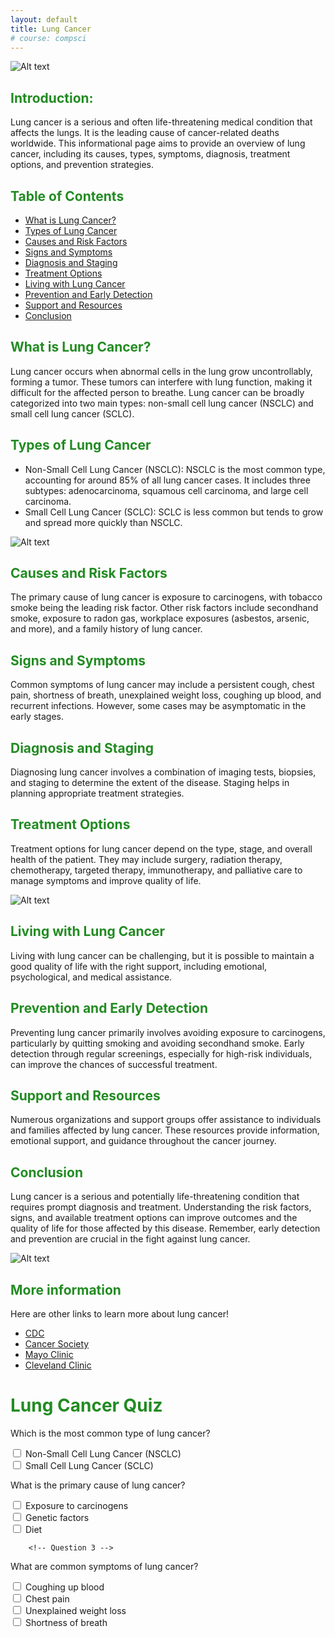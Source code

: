 ```yaml
---
layout: default
title: Lung Cancer
# course: compsci
---
```

![Alt text](<images/LUNG CANCER (4).png>)

## <span style="color: #228B22">Introduction:</span>
Lung cancer is a serious and often life-threatening medical condition that affects the lungs. It is the leading cause of cancer-related deaths worldwide. This informational page aims to provide an overview of lung cancer, including its causes, types, symptoms, diagnosis, treatment options, and prevention strategies.

## <span style="color: #228B22">Table of Contents</span>
- [What is Lung Cancer?](#what-is-lung-cancer)
- [Types of Lung Cancer](#types-of-lung-cancer)
- [Causes and Risk Factors](#causes-and-risk-factors)
- [Signs and Symptoms](#signs-and-symptoms)
- [Diagnosis and Staging](#diagnosis-and-staging)
- [Treatment Options](#treatment-options)
- [Living with Lung Cancer](#living-with-lung-cancer)
- [Prevention and Early Detection](#prevention-and-early-detection)
- [Support and Resources](#support-and-resources)
- [Conclusion](#conclusion)

## <span style="color: #228B22"> What is Lung Cancer? </span>
Lung cancer occurs when abnormal cells in the lung grow uncontrollably, forming a tumor. These tumors can interfere with lung function, making it difficult for the affected person to breathe. Lung cancer can be broadly categorized into two main types: non-small cell lung cancer (NSCLC) and small cell lung cancer (SCLC).

## <span style="color: #228B22"> Types of Lung Cancer </span>
- Non-Small Cell Lung Cancer (NSCLC): NSCLC is the most common type, accounting for around 85% of all lung cancer cases. It includes three subtypes: adenocarcinoma, squamous cell carcinoma, and large cell carcinoma.
- Small Cell Lung Cancer (SCLC): SCLC is less common but tends to grow and spread more quickly than NSCLC.

![Alt text](images/non-small-cell-lung-cancer-2249281_final-ea85b1b20eb748fb806d5ed11284dfd8.png)

## <span style="color: #228B22"> Causes and Risk Factors </span>
The primary cause of lung cancer is exposure to carcinogens, with tobacco smoke being the leading risk factor. Other risk factors include secondhand smoke, exposure to radon gas, workplace exposures (asbestos, arsenic, and more), and a family history of lung cancer.

## <span style="color: #228B22"> Signs and Symptoms </span>
Common symptoms of lung cancer may include a persistent cough, chest pain, shortness of breath, unexplained weight loss, coughing up blood, and recurrent infections. However, some cases may be asymptomatic in the early stages.

## <span style="color: #228B22"> Diagnosis and Staging </span>
Diagnosing lung cancer involves a combination of imaging tests, biopsies, and staging to determine the extent of the disease. Staging helps in planning appropriate treatment strategies.

## <span style="color: #228B22"> Treatment Options </span>
Treatment options for lung cancer depend on the type, stage, and overall health of the patient. They may include surgery, radiation therapy, chemotherapy, targeted therapy, immunotherapy, and palliative care to manage symptoms and improve quality of life.

![Alt text](<images/Types of lung cancer.png>)

## <span style="color: #228B22"> Living with Lung Cancer </span>
Living with lung cancer can be challenging, but it is possible to maintain a good quality of life with the right support, including emotional, psychological, and medical assistance.

## <span style="color: #228B22"> Prevention and Early Detection </span>
Preventing lung cancer primarily involves avoiding exposure to carcinogens, particularly by quitting smoking and avoiding secondhand smoke. Early detection through regular screenings, especially for high-risk individuals, can improve the chances of successful treatment.

## <span style="color: #228B22"> Support and Resources </span>
Numerous organizations and support groups offer assistance to individuals and families affected by lung cancer. These resources provide information, emotional support, and guidance throughout the cancer journey.

## <span style="color: #228B22"> Conclusion </span>
Lung cancer is a serious and potentially life-threatening condition that requires prompt diagnosis and treatment. Understanding the risk factors, signs, and available treatment options can improve outcomes and the quality of life for those affected by this disease. Remember, early detection and prevention are crucial in the fight against lung cancer.

![Alt text](images/4-stages-of-lung-cancer-Saint-Johns-Cancer-Institute.png)

## <span style="color: #228B22"> More information </span>
Here are other links to learn more about lung cancer! 
- [CDC](https://www.cdc.gov/cancer/lung/basic_info/what-is-lung-cancer.htm)
- [Cancer Society](https://www.cancer.org/cancer/types/lung-cancer/about/what-is.html)
- [Mayo Clinic](https://www.mayoclinic.org/diseases-conditions/lung-cancer/symptoms-causes/syc-20374620)
- [Cleveland Clinic](https://my.clevelandclinic.org/health/diseases/4375-lung-cancer)

# <span style="color: #228B22"> Lung Cancer Quiz </span>

<div id="questions">
        <!-- Question 1 -->
        <div class="question">
            <p>Which is the most common type of lung cancer?</p>
            <div class="options">
                <input type="checkbox" id="q1-option1" data-correct="true"> <label for="q1-option1">Non-Small Cell Lung Cancer (NSCLC)</label><br>
                <input type="checkbox" id="q1-option2"> <label for="q1-option2">Small Cell Lung Cancer (SCLC)</label><br>
            </div>
            <div class="result"></div>
        </div>

<!-- Question 2 -->
<div class="question">
            <p>What is the primary cause of lung cancer?</p>
            <div class="options">
                <input type="checkbox" id="q2-option1" data-correct="true"> <label for="q2-option1">Exposure to carcinogens</label><br>
                <input type="checkbox" id="q2-option2"> <label for="q2-option2">Genetic factors</label><br>
                <input type="checkbox" id="q2-option3"> <label for="q2-option3">Diet</label><br>
            </div>
            <div class="result"></div>
        </div>

        <!-- Question 3 -->
 <div class="question">
            <p>What are common symptoms of lung cancer?</p>
            <div class="options">
                <input type="checkbox" id="q3-option1" data-correct="true"> <label for="q3-option1">Coughing up blood</label><br>
                <input type="checkbox" id="q3-option2"> <label for="q3-option2">Chest pain</label><br>
                <input type="checkbox" id="q3-option3"> <label for="q3-option3">Unexplained weight loss</label><br>
                <input type="checkbox" id="q3-option4"> <label for="q3-option4">Shortness of breath</label><br>
            </div>
            <div class="result"></div>
        </div>

<script>
        const checkboxes = document.querySelectorAll('input[type="checkbox"]');
        checkboxes.forEach(checkbox => {
            checkbox.addEventListener('change', () => {
                checkAnswer(checkbox);
            });
        });

        function checkAnswer(checkbox) {
            const questionDiv = checkbox.closest('.question');
            const resultElement = questionDiv.querySelector('.result');

            if (checkbox.dataset.correct === "true" && checkbox.checked) {
                resultElement.textContent = "Correct";
            } else if (checkbox.dataset.correct === "true") {
                resultElement.textContent = "";
            } else if (checkbox.checked) {
                resultElement.textContent = "Incorrect";
            } else {
                resultElement.textContent = "";
            }
        }
    </script>
</body>
